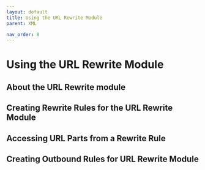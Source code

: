 ```yaml
---
layout: default
title: Using the URL Rewrite Module
parent: XML

nav_order: 8
---
```


# Using the URL Rewrite Module

## About the URL Rewrite module

## Creating Rewrite Rules for the URL Rewrite Module

## Accessing URL Parts from a Rewrite Rule

## Creating Outbound Rules for URL Rewrite Module
